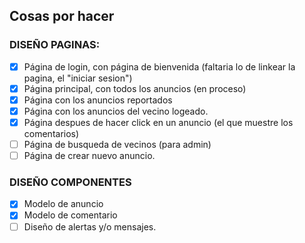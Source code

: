 ## **Cosas por hacer**

### DISEÑO PAGINAS:

- [X] Página de login, con página de bienvenida (faltaria lo de linkear la pagina, el "iniciar sesion")
- [X] Página principal, con todos los anuncios (en proceso)
- [X] Página con los anuncios reportados
- [X] Página con los anuncios del vecino logeado.
- [X] Página despues de hacer click en un anuncio (el que muestre los comentarios)
- [ ] Página de busqueda de vecinos (para admin)
- [ ] Página de crear nuevo anuncio.

### DISEÑO COMPONENTES

- [X] Modelo de anuncio
- [X] Modelo de comentario
- [ ] Diseño de alertas y/o mensajes.
